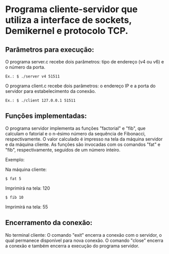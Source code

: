 # Programa cliente-servidor que utiliza a interface de sockets, Demikernel e protocolo TCP.

## Parâmetros para execução:

O programa server.c recebe dois parâmetros: tipo de endereço (v4 ou v6) e o número da porta.

    Ex.: $ ./server v4 51511
    

O programa client.c recebe dois parâmetros: o endereço IP e a porta do servidor para estabelecimento da conexão.

    Ex.: $ ./client 127.0.0.1 51511

## Funções implementadas:

O programa servidor implementa as funções "factorial" e "fib", que calculam o fatorial e o n-ésimo número da sequência de Fibonacci, respectivamente.
O valor calculado é impresso na tela da máquina servidor e da máquina cliente.
As funções são invocadas com os comandos "fat" e "fib", respectivamente, seguidos de um número inteiro.

Exemplo:

  Na máquina cliente: 
    
    $ fat 5
  Imprimirá na tela: 120
  
    $ fib 10
  Imprimirá na tela: 55
  
## Encerramento da conexão:

No terminal cliente:
O comando "exit" encerra a conexão com o servidor, o qual permanece disponível para nova conexão.
O comando "close" encerra a conexão e também encerra a execução do programa servidor.
